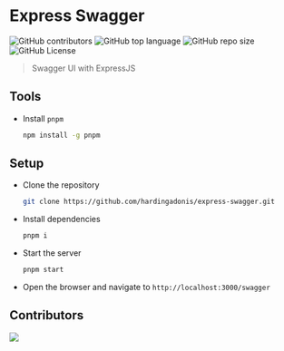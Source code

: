 # Express Swagger

![GitHub contributors](https://img.shields.io/github/contributors/hardingadonis/express-swagger)
![GitHub top language](https://img.shields.io/github/languages/top/hardingadonis/express-swagger)
![GitHub repo size](https://img.shields.io/github/repo-size/hardingadonis/express-swagger)
![GitHub License](https://img.shields.io/github/license/hardingadonis/express-swagger)

> Swagger UI with ExpressJS

## Tools

- Install `pnpm`

  ```bash
  npm install -g pnpm
  ```

## Setup

- Clone the repository

  ```bash
  git clone https://github.com/hardingadonis/express-swagger.git
  ```

- Install dependencies

  ```bash
  pnpm i
  ```

- Start the server

  ```bash
  pnpm start
  ```

- Open the browser and navigate to `http://localhost:3000/swagger`

## Contributors

<a href="https://github.com/hardingadonis/express-swagger/graphs/contributors">
  <img src="https://contrib.rocks/image?repo=hardingadonis/express-swagger" />
</a>
